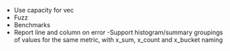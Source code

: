 - Use capacity for vec
- Fuzz
- Benchmarks
- Report line and column on error
-Support histogram/summary groupings of values for the same metric, with x_sum, x_count and x_bucket naming

